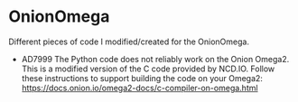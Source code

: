 # OnionOmega
Different pieces of code I modified/created for the OnionOmega.

* AD7999
The Python code does not reliably work on the Onion Omega2. This is a modified version of the C code provided by NCD.IO. Follow these instructions to support building the code on your Omega2: https://docs.onion.io/omega2-docs/c-compiler-on-omega.html
